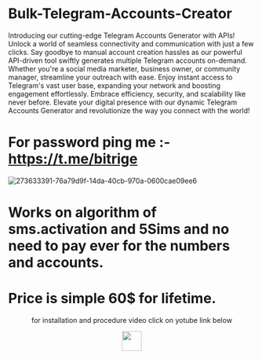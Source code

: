 # Bulk-Telegram-Accounts-Creator

Introducing our cutting-edge Telegram Accounts Generator with APIs! Unlock a world of seamless connectivity and communication with just a few clicks. Say goodbye to manual account creation hassles as our powerful API-driven tool swiftly generates multiple Telegram accounts on-demand. Whether you're a social media marketer, business owner, or community manager, streamline your outreach with ease. Enjoy instant access to Telegram's vast user base, expanding your network and boosting engagement effortlessly. Embrace efficiency, security, and scalability like never before. Elevate your digital presence with our dynamic Telegram Accounts Generator and revolutionize the way you connect with the world!

# For password ping me :- https://t.me/bitrige
![273633391-76a79d9f-14da-40cb-970a-0600cae09ee6](https://github.com/user-attachments/assets/c0c796bb-c853-446a-ae08-821323208b6d)

# Works on algorithm of sms.activation and 5Sims and no need to pay ever for the numbers and accounts.

# Price is simple 60$ for lifetime.

<p align="center">
  for installation and procedure video click on yotube link below
</p>
<p align="center">
  <a href="https://www.youtube.com/watch?v=iRY4qGgzKMA">
    <img src="https://www.iconsdb.com/icons/preview/red/youtube-4-xxl.png" width="40" height="40">
  </a>
</p>


